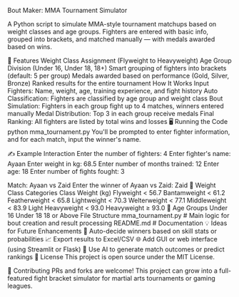  Bout Maker: MMA Tournament Simulator

A Python script to simulate MMA-style tournament matchups based on weight classes and age groups. Fighters are entered with basic info, grouped into brackets, and matched manually — with medals awarded based on wins.

🚀 Features
 Weight Class Assignment (Flyweight to Heavyweight)
 Age Group Division (Under 16, Under 18, 18+)
 Smart grouping of fighters into brackets (default: 5 per group)
 Medals awarded based on performance (Gold, Silver, Bronze)
 Ranked results for the entire tournament
 How It Works
Input Fighters: Name, weight, age, training experience, and fight history
Auto Classification: Fighters are classified by age group and weight class
Bout Simulation: Fighters in each group fight up to 4 matches, winners entered manually
Medal Distribution: Top 3 in each group receive medals
Final Ranking: All fighters are listed by total wins and losses
🖥️ Running the Code
python mma_tournament.py
You'll be prompted to enter fighter information, and for each match, input the winner's name.

✍️ Example Interaction
Enter the number of fighters: 4
Enter fighter's name: Ayaan
Enter weight in kg: 68.5
Enter number of months trained: 12
Enter age: 18
Enter number of fights fought: 3

Match: Ayaan vs Zaid
Enter the winner of Ayaan vs Zaid: Zaid
🧠 Weight Class Categories
Class	Weight (kg)
Flyweight	< 56.7
Bantamweight	< 61.2
Featherweight	< 65.8
Lightweight	< 70.3
Welterweight	< 77.1
Middleweight	< 83.9
Light Heavyweight	< 93.0
Heavyweight	≥ 93.0
🎂 Age Groups
Under 16
Under 18
18 or Above
  File Structure
mma_tournament.py   # Main logic for bout creation and result processing
README.md           # Documentation
💡 Ideas for Future Enhancements
🤖 Auto-decide winners based on skill stats or probabilities
📈 Export results to Excel/CSV
🌐 Add GUI or web interface (using Streamlit or Flask)
🧠 Use AI to generate match outcomes or predict rankings
📜 License
This project is open source under the MIT  License.

🤝 Contributing
PRs and forks are welcome! This project can grow into a full-featured fight bracket simulator for martial arts tournaments or gaming leagues.
